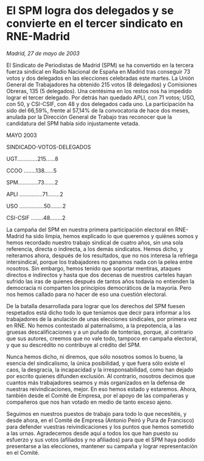# El SPM logra dos delegados y se convierte en el tercer sindicato en RNE-Madrid

*Madrid, 27 de mayo de 2003*

El Sindicato de Periodistas de Madrid (SPM) se ha convertido en la tercera fuerza sindical en Radio Nacional de España en Madrid tras conseguir 73 votos y dos delegados en las elecciones celebradas este martes. La Unión General de Trabajadores ha obtenido 215 votos (8 delegados) y Comisiones Obreras, 135 (5 delegados). Una centésima en los restos nos ha impedido lograr el tercer delegado. Por detrás han quedado APLI, con 71 votos; USO, con 50, y CSI-CSIF, con 48 y dos delegados cada uno. La participación ha sido del 66,59%, frente al 57,14% de la convocatoria de hace dos meses, anulada por la Dirección General de Trabajo tras reconocer que la candidatura del SPM había sido injustamente vetada.

MAYO 2003

SINDICADO-VOTOS-DELEGADOS

UGT..........…215..….8

CCOO ….….138..….5

SPM……..…..73..…..2

APLI ...............71........2

USO ................50........2

CSI-CSIF ........48........2

La campaña del SPM en nuestra primera participación electoral en RNE-Madrid ha sido limpia, hemos explicado lo que queremos y quiénes somos y hemos recordado nuestro trabajo sindical de cuatro años, sin una sola referencia, directa o indirecta, a los demás sindicatos. Hemos dicho, y reiteramos ahora, después de los resultados, que no nos interesa la refriega intersindical, porque los trabajadores no ganamos nada con la pelea entre nosotros. Sin embargo, hemos tenido que soportar mentiras, ataques directos e indirectos y hasta que dos decenas de nuestros carteles hayan sufrido las iras de quienes después de tantos años todavía no entienden la democracia ni comparten los principios democráticos de la mayoría. Pero nos hemos callado para no hacer de eso una cuestión electoral.

De la batalla desarrollada para lograr que los derechos del SPM fuesen respetados está dicho todo lo que teníamos que decir para informar a los trabajadores de la anulación de unas elecciones sindicales, por primera vez en RNE. No hemos contestado al paternalismo, a la prepotencia, a las gruesas descalificaciones y a un puñado de tonterías, porque, al contrario que sus autores, creemos que no vale todo, tampoco en campaña electoral, y que su descrédito no contribuye al crédito del SPM.

Nunca hemos dicho, ni diremos, que sólo nosotros somos lo bueno, la esencia del sindicalismo, la única posibilidad, y que fuera sólo existe el caos, la desgracia, la incapacidad y la irresponsabilidad, como han dejado por escrito quienes difunden exclusión. Al contrario, nosotros decimos que cuantos más trabajadores seamos y más organizados en la defensa de nuestras reivindicaciones, mejor. En eso hemos estado y estaremos. Ahora, también desde el Comité de Empresa, por el apoyo de las compañeras y compañeros que nos han votado en medio de tanto exceso ajeno.

Seguimos en nuestros puestos de trabajo para todo lo que necesitéis, y desde ahora, en el Comité de Empresa (Antonio Peiró y Pura de Francisco) para defender vuestras reivindicaciones y los puntos que hemos sometido a las urnas. Agradecemos desde aquí a todos los que han puesto su esfuerzo y sus votos (afiliados y no afiliados) para que el SPM haya podido presentarse a las elecciones, mantener su campaña y lograr representación en el Comité.

